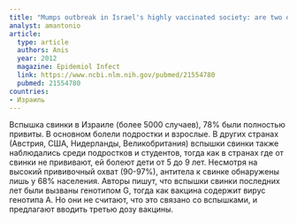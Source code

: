 ```yaml
---
title: "Mumps outbreak in Israel's highly vaccinated society: are two doses enough?"
analyst: amantonio
article:
  type: article
  authors: Anis
  year: 2012
  magazine: Epidemiol Infect
  link: https://www.ncbi.nlm.nih.gov/pubmed/21554780
  pubmed: 21554780
countries:
- Израиль
---
```


Вспышка свинки в Израиле (более 5000 случаев), 78% были полностью привиты. В основном болели подростки и взрослые. В других странах (Австрия, США, Нидерланды, Великобритания) вспышки свинки также наблюдались среди подростков и студентов, тогда как в странах где от свинки не прививают, ей болеют дети от 5 до 9 лет.
Несмотря на высокий прививочный охват (90-97%), антитела к свинке обнаружены лишь у 68% населения.
Авторы пишут, что вспышки свинки последних лет были вызваны генотипом G, тогда как вакцина содержит вирус генотипа А. Но они не считают, что это связано со вспышками, и предлагают вводить третью дозу вакцины.
